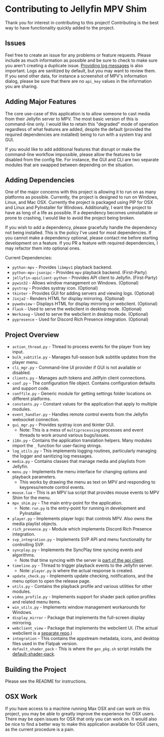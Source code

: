# Contributing to Jellyfin MPV Shim

Thank you for interest in contributing to this project! Contributing is the best way to have functionality
quickly added to the project.

## Issues

Feel free to create an issue for any problems or feature requests. Please include as much information as
possible and be sure to check to make sure you aren't creating a duplicate issue. [Providing log messages](https://github.com/iwalton3/jellyfin-mpv-shim/wiki/Sending-Logs) is also important. Logs are sanitized by default, but you may want
to review them. If you send other data, for instance a screenshot of MPV's information dialog, please
be sure that there are no `api_key` values in the information you are sharing.

## Adding Major Features

The core use-case of this application is to allow someone to cast media from their Jellyfin server to MPV.
The most basic version of this is command-line only. I would like to retain this "degraded" mode of operation
regardless of what features are added, despite the default (provided the required dependencies are installed) 
being to run with a system tray and GUI.

If you would like to add additional features that disrupt or make the command-line workflow impossible, please
allow the features to be disabled from the config file. For instance, the GUI and CLI are two separate modules
that are swapped between depending on the situation.

## Adding Dependencies

One of the major concerns with this project is allowing it to run on as many platforms as possible. Currently,
the project is designed to run on Windows, Linux, and Mac OSX. Currently the project is packaged using PIP for
OSX and Linux and PyInstaller for Windows. Additionally, I want the project to have as long of a life as possible.
If a dependency becomes uninstallable or prone to crashing, I would like to avoid the project being broken.

If you wish to add a dependency, please gracefully handle the dependency not being installed. This is the
policy I've used for most dependencies. If you cannot make a dependency optional, please contact me before
starting development on a feature. If you PR a feature with required dependencies, I may refactor them into
optional ones.

Current Dependencies:
 - `python-mpv` - Provides `libmpv1` playback backend.
 - `python-mpv-jsonipc` - Provides `mpv` playback backend. (First-Party)
 - `jellyfin-apiclient-python` - Provides API client to Jellyfin. (First-Party)
 - `pywin32` - Allows window management on Windows. (Optional)
 - `pystray` - Provides systray icon. (Optional)
 - `tkinter` - Provides GUI for adding servers and viewing logs. (Optional)
 - `Jinja2` - Renders HTML for display mirroring. (Optional)
 - `pywebview` - Displays HTML for display mirroring or webclient. (Optional)
 - `Flask` - Used to serve the webclient in desktop mode. (Optional)
 - `Werkzeug` - Used to serve the webclient in desktop mode. (Optional)
 - `pypresence` - Used for Discord Rich Presence integration. (Optional)

## Project Overview

 - `action_thread.py` - Thread to process events for the player from key input.
 - `bulk_subtitle.py` - Manages full-season bulk subtitle updates from the player menu.
 - `cli_mgr.py` - Command-line UI provider if GUI is not available or disabled.
 - `clients.py` - Manages auth tokens and Jellfyin client connections.
 - `conf.py` - The configuration file object. Contains configuration defaults and support code.
 - `conffile.py` - Generic module for getting settings folder locations on different platforms.
 - `constants.py` - Constant values for the application that apply to multiple modules.
 - `event_handler.py` - Handles remote control events from the Jellyfin websocket connection.
 - `gui_mgr.py` - Provides systray icon and tkinter GUI.
     - Note: This is a mess of `multiprocessing` processes and event threads to work around various bugs/issues.
 - `i18n.py` - Contains the application translation helpers. Many modules import the `_` function for user-facing strings.
 - `log_utils.py` - This implements logging routines, particularly managing the logger and sanitizing log messages.
 - `media.py` - Contains classes that manage media and playlists from Jellyfin.
 - `menu.py` - Implements the menu interface for changing options and playback parameters.
     - This works by drawing the menu as text on MPV and responding to keypress/remote control events.
 - `mouse.lua` - This is an MPV lua script that provides mouse events to MPV Shim for the menu.
 - `mpv_shim.py` - The main entry-point for the application.
     - Note: `run.py` is the entry-point for running in development and PyInstaller.
 - `player.py` - Implements player logic that controls MPV. Also owns the media playlist objects.
 - `rich_presence.py` - Module which implements Discord Rich Presence integration.
 - `svp_integration.py` - Implements SVP API and menu functionality for controlling SVP.
 - `syncplay.py` - Implements the SyncPlay time syncing events and algorithms.
     - Note that time syncing with the server is [part of the api client](https://github.com/iwalton3/jellyfin-apiclient-python/blob/master/jellyfin_apiclient_python/timesync_manager.py). 
 - `timeline.py` - Thread to trigger playback events to the Jellyfin server.
     - Note: `player.py` is where the actual response is created.
 - `update_check.py` - Implements update checking, notifications, and the menu option to open the release page.
 - `utils.py` - Contains the playback profile and various utilities for other modules.
 - `video_profile.py` - Implements support for shader pack option profiles and related menu items.
 - `win_utils.py` - Implements window management workarounds for Windows.
 - `display_mirror` - Package that implements the full-screen display mirroring.
 - `webclient_view` - Package that implements the webclient UI. (The actual webclient is a [separate repo](https://github.com/iwalton3/jellyfin-web).)
 - `integration` - This contains the appstream metadata, icons, and desktop files used in the Flatpak version.
 - `default_shader_pack` - This is where the `gen_pkg.sh` script installs the [default-shader-pack](https://github.com/iwalton3/default-shader-pack).

## Building the Project

Please see the README for instructions.

## OSX Work

If you have access to a machine running Max OSX and can work on this project, you may be able to greatly improve
the experience for OSX users. There may be open issues for OSX that only you can work on. It would also be nice
to find a better way to make this application available for OSX users, as the current procedure is a pain.
